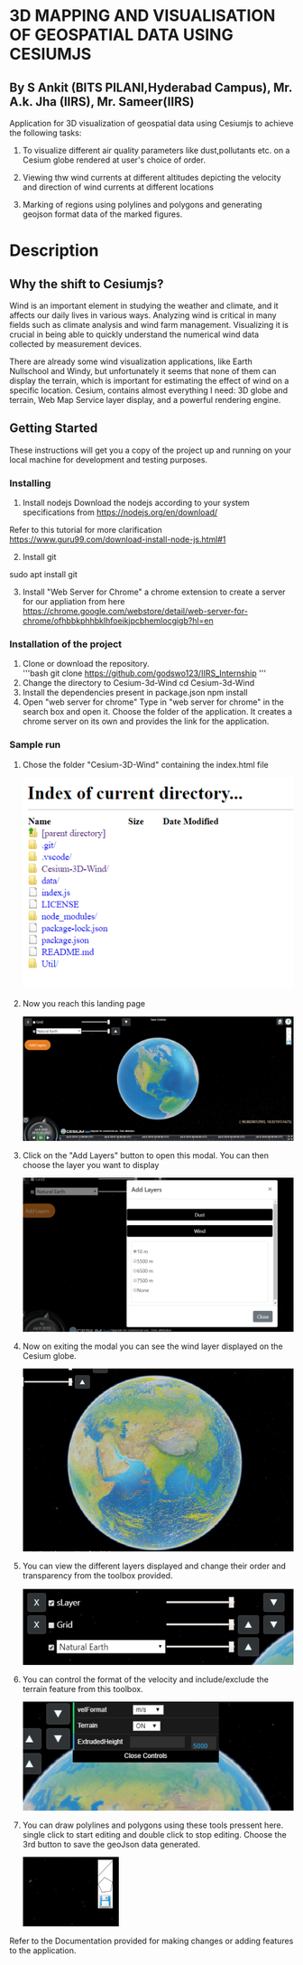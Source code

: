 # 3D MAPPING AND VISUALISATION OF GEOSPATIAL DATA USING CESIUMJS
## By S Ankit (BITS PILANI,Hyderabad Campus), Mr. A.k. Jha (IIRS), Mr. Sameer(IIRS)

Application for 3D visualization of geospatial data using Cesiumjs to achieve the following tasks:

1. To visualize different air quality parameters like dust,pollutants etc. on a Cesium globe rendered at user's choice of order.

2. Viewing thw wind currents at different altitudes depicting the velocity and direction of wind currents at different locations

3. Marking of regions using polylines and polygons and generating geojson format data of the marked figures.

# Description

## Why the shift to Cesiumjs?

Wind is an important element in studying the weather and climate, and it affects our daily lives in various ways. Analyzing wind is critical in many fields such as climate analysis and wind farm management. Visualizing it is crucial in being able to quickly understand the numerical wind data collected by measurement devices.

There are already some wind visualization applications, like Earth Nullschool and Windy, but unfortunately it seems that none of them can display the terrain, which is important for estimating the effect of wind on a specific location. Cesium, contains almost everything I need: 3D globe and terrain, Web Map Service layer display, and a powerful rendering engine. 

## Getting Started

These instructions will get you a copy of the project up and running on your local machine for development and testing purposes.

### Installing

1. Install nodejs
Download the nodejs according to your system specifications from
https://nodejs.org/en/download/

Refer to this tutorial for more clarification
https://www.guru99.com/download-install-node-js.html#1

2. Install git

sudo apt install git

3. Install "Web Server for Chrome" a chrome extension to create a server  for our appliation from here 
https://chrome.google.com/webstore/detail/web-server-for-chrome/ofhbbkphhbklhfoeikjpcbhemlocgigb?hl=en

### Installation of the project
1. Clone or download the repository.    
    '''bash
    git clone https://github.com/godswo123/IIRS_Internship
    '''
2. Change the directory to Cesium-3d-Wind
    cd Cesium-3d-Wind
3. Install the dependencies present in package.json
    npm install
4. Open "web server for chrome"
    Type in "web server for chrome" in the search box and open it.
    Choose the folder of the application.
    It creates a chrome server on its own and provides the link for the application.

### Sample run
1. Chose the folder "Cesium-3D-Wind" containing the index.html file 

    ![Choose](/Images/1.PNG?raw=true)

2. Now you reach this landing page

    ![HomePage](/Images/2.PNG?raw=true)

3. Click on the "Add Layers" button to open this modal. You can then choose the layer you want to display

    ![AddLayers](/Images/3.PNG?raw=true)

4. Now on exiting the modal you can see the wind layer displayed on the Cesium globe.

    ![Wind](/Images/4.PNG?raw=true)

5. You can view the different layers displayed and change their order and transparency from the toolbox provided.

    ![Layers](/Images/5.PNG?raw=true)

6. You can control the format of the velocity and include/exclude the terrain feature from this toolbox.

    ![Controls](/Images/6.PNG?raw=true)

7. You can draw polylines and polygons using these tools pressent here. single click to start editing and double click to stop editing. Choose the 3rd button to save the geoJson data generated.

    ![DrawingTools](/Images/7.PNG?raw=true)

Refer to the Documentation provided for making changes or adding features to the application.


